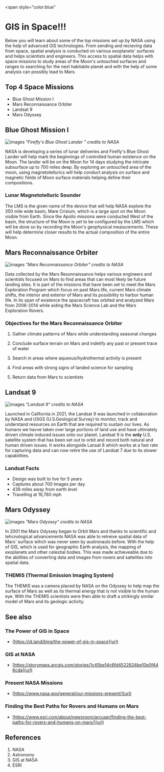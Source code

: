<span style="color:blue"
# GIS in Space!!!

Below you will learn about some of the top missions set up by NASA using the help of advanced GIS technologies. From sending and recieving data from space, spatial analysis is conducted on various exoplanets' surfaces and helps scientists and engineers. This access to spatial data helps with space missions to study areas of the Moon's untouched surfaces and ranges to searching for the next habitable planet and with the help of some analysis can possibly lead to Mars. 

## Top 4 Space Missions
- Blue Ghost Mission I
- Mars Reconnaissance Orbiter
- Landsat 9
- Mars Odyssey


## Blue Ghost Mission I
![images](Images/blue-ghost.webp)
*"Firefly's Blue Ghost Lander " credits to NASA*

NASA is developing a series of lunar deliveries and Firefly's Blue Ghost Lander will help mark the beginnings of controlled human existence on the Moon. The lander will be on the Moon for 14 days studying the intricate subsurface up to 700 miles deep. By exploring an untouched area of the moon, using magnetotellurics will help conduct analysis on surface and magnetic fields of Moon surface materials helping define their compositions.

### Lunar Magnetotelluric Sounder
The LMS is the given name of the device that will help NASA explore the 350 mile wide basin, Mare Crisium, which is a large spot on the Moon visible from Earth. Since the Apollo missions were conducted West of the basin, the structure of the Moon is yet to be configured by the LMS which will be done so by recording the Moon's geophysical measurements. These will help determine closer results to the actual composition of the entire Moon.

## Mars Reconnaissance Orbiter
![images](Images/mars-orbiter.webp)
*"Mars Reconnaissance Orbiter" credits to NASA*

Data collected by the Mars Resonnaissance helps various engineers and scientists focused on Mars to find areas that can most likely be future landing sites. It is part of the missions that have been set to meet the Mars Exploration Program which focus on past Mars life, current Mars climate shifts, the interior and exterior of Mars and its possibility to harbor human life. In its span of existence the spacecraft has orbited and analyzed Mars from 2006-2014 while aiding the Mars Science Lab and the Mars Exploration Rovers.

### Objectives for the Mars Reconnaissance Orbiter
1. Gather climate patterns of Mars while understanding seasonal changes

2. Conclude surface terrain on Mars and indetify any past or present trace of water

3. Search in areas where aqueous/hydrothermal activity is present

4. Find areas with strong signs of landed science for sampling

5. Return data from Mars to scientists 

## Landsat 9
![images](Images/landsat9.jpeg)
*"Landsat 9" credits to NASA*

Launched in California in 2021, the Landsat 9 was launched in collaboration by NASA and USGS (U.S.Geological Survey) to monitor, track and understand resources on Earth that are required to sustain our lives. As humans we havve taken over large portions of land use and have ultimately driven climate induced issues onto our planet. Landsat 9 is the **only** U.S. satellite system that has been set out to orbit and record both natural and human driven issues. It works alongside Lansat 8 which works at a fast rate for capturing data and can now retire the use of Landsat 7 due to its slower capabilities.
### Landsat Facts
 - Design was built to live for 5 years
 - Captures about 700 Images per day
 - 438 miles away from earth level
 - Travelling at 16,760 mph

## Mars Odyssey
![images](Images/mars-odyssey.webp)
*"Mars Odyssey" credits to NASA*

In 2001 the Mars Odyssey began to Orbit Mars and thanks to scientific and tehcnological advancements NASA was able to retreive spatial data of Mars' surface wihch was never seen by austronauts before. With the help of GIS, which is used for geographic Earth analysis, the mapping of exoplanets and other celestial bodies. This was made achieveable due to the abilities of converting data and images from rovers and sattelites into spatial data. 
### THEMIS (Thermal Emission Imaging System)
The THEMIS was a camera placed by NASA on the Odyssey to help map the surface of Mars as well as its thermal energy that is not visible to the human eye. With the THEMIS scientists were then able to draft a strikingly similar model of Mars and its geologic activity.

## See also
### The Power of GIS in Space
- [https://id.land/blog/the-power-of-gis-in-space](url)

### GIS at NASA
- [https://storymaps.arcgis.com/stories/1c45be14c6fd4522824be10e0f446cda](url)

### Present NASA Missions
- [https://www.nasa.gov/general/our-missions-present/](url)

### Finding the Best Paths for Rovers and Humans on Mars
- [https://www.esri.com/about/newsroom/arcuser/finding-the-best-paths-for-rovers-and-humans-on-mars/](url)


## References
1. NASA
2. Astronomy
3. GIS at NASA
4. ESRI

</span>